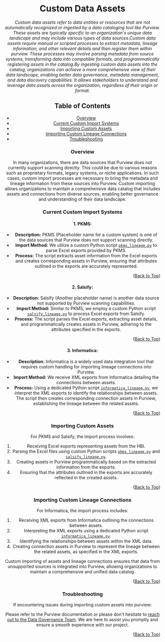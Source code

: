 <!-- Improved compatibility of Back to Top link -->
<a name="Custom Data Assets-top"></a>

<!-- Concept TITLE AND OVERVIEW -->

<center>

# Custom Data Assets

*Custom data assets refer to data entities or resources that are not automatically recognized or ingested by a data cataloging tool like Purview. These assets are typically specific to an organization's unique data landscape and may include various types of data sources.Custom data assets require manual or scripted processes to extract metadata, lineage information, and other relevant details and then register them within purview. These processes may involve parsing metadata from source systems, transforming data into compatible formats, and programmatically registering assets in the catalog.By ingesting custom data assets into the catalog, organizations can achieve a more comprehensive view of their data landscape, enabling better data governance, metadata management, and data discovery capabilities. It allows stakeholders to understand and leverage data assets across the organization, regardless of their origin or format.*

## Table of Contents

- [Overview](#overview)
- [Current Custom Import Systems](#current-custom-import-systems)
- [Importing Custom Assets](#importing-custom-assets)
- [Importing Custom Lineage Connections](#importing-custom-lineage-connections)
- [Troubleshooting](#troubleshooting)

### Overview

In many organizations, there are data sources that Purview does not currently support scanning directly. This could be due to various reasons such as proprietary formats, legacy systems, or niche applications. In such cases, custom import processes are necessary to bring the metadata and lineage information from these sources into Purview. Custom importing allows organizations to maintain a comprehensive data catalog that includes assets and connections from diverse sources, enabling better governance and understanding of their data landscape.

### Current Custom Import Systems

#### 1. PKMS:
   - **Description:** PKMS (Placeholder name for a custom system) is one of the data sources that Purview does not support scanning directly.
   - **Import Method:** We utilize a custom Python script [`pkms_lineage.py`](https://github.com/hanes-brands/Purview/blob/main/scripts/modules/lineage/pkms_lineage.py) to parse Excel exports provided by PKMS.
   - **Process:** The script extracts asset information from the Excel exports and creates corresponding assets in Purview, ensuring that attributes outlined in the exports are accurately represented.

<p align="right">(<a href="#Custom Data Assets-top">Back to Top</a>)</p>

#### 2. Salsify:
   - **Description:** Salsify (Another placeholder name) is another data source not supported by Purview scanning capabilities.
   - **Import Method:** Similar to PKMS, we employ a custom Python script [`salsify_lineage.py`](https://github.com/hanes-brands/Purview/blob/main/scripts/modules/lineage/salsify_lineage.py) to process Excel exports from Salsify.
   - **Process:** The script parses the Excel exports, extracting asset details, and programmatically creates assets in Purview, adhering to the attributes specified in the exports.

<p align="right">(<a href="#Custom Data Assets-top">Back to Top</a>)</p>

#### 3. Informatica:
   - **Description:** Informatica is a widely used data integration tool that requires custom handling for importing lineage connections into Purview.
   - **Import Method:** We receive XML exports from Informatica detailing the connections between assets.
   - **Process:** Using a dedicated Python script [`informatica_lineage.py`](https://github.com/hanes-brands/Purview/blob/main/scripts/modules/lineage/informatica_lineage.py), we interpret the XML exports to identify the relationships between assets. The script then creates corresponding connection assets in Purview, establishing the lineage between the related assets.

<p align="right">(<a href="#Custom Data Assets-top">Back to Top</a>)</p>

### Importing Custom Assets

For PKMS and Salsify, the import process involves:

1. Receiving Excel exports representing assets from the HBI.
2. Parsing the Excel files using custom Python scripts [`pkms_lineage.py`](https://github.com/hanes-brands/Purview/blob/main/scripts/modules/lineage/pkms_lineage.py) and [`salsify_lineage.py`](https://github.com/hanes-brands/Purview/blob/main/scripts/modules/lineage/salsify_lineage.py).
3. Creating assets in Purview programmatically based on the extracted information from the exports.
4. Ensuring that the attributes outlined in the exports are accurately reflected in the created assets.

<p align="right">(<a href="#Custom Data Assets-top">Back to Top</a>)</p>

### Importing Custom Lineage Connections

For Informatica, the import process includes:

1. Receiving XML exports from Informatica outlining the connections between assets.
2. Interpreting the XML exports using a dedicated Python script [`informatica_lineage.py`](https://github.com/hanes-brands/Purview/blob/main/scripts/modules/lineage/informatica_lineage.py).
3. Identifying the relationships between assets within the XML data.
4. Creating connection assets in Purview to represent the lineage between the related assets, as specified in the XML exports.

Custom importing of assets and lineage connections ensures that data from unsupported sources is integrated into Purview, allowing organizations to maintain a comprehensive and unified data catalog.

<p align="right">(<a href="#Custom Data Assets-top">Back to Top</a>)</p>

### Troubleshooting

If encountering issues during importing custom assets into purview:

Please refer to the Purview documentation or please don't hesitate to [reach out to the Data Governance Team](mailto:data_governance_team@hanes.com). We are here to assist you promptly and ensure a smooth experience with our project.

<p align="right">(<a href="#Custom Data Assets-top">Back to Top</a>)</p>



